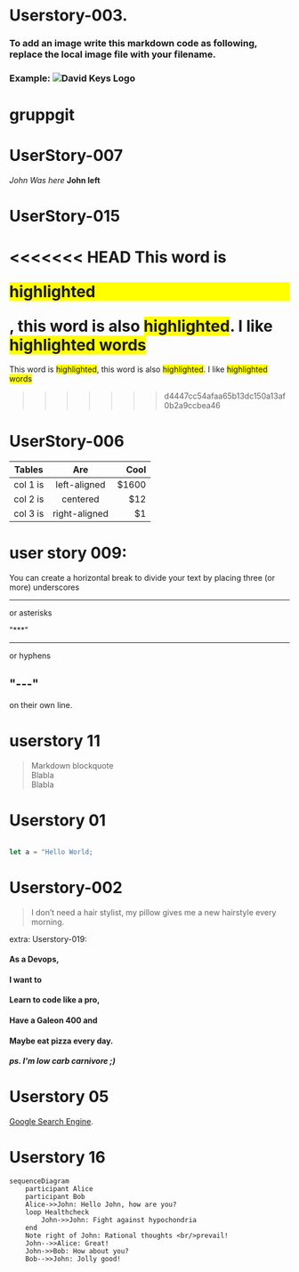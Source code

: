 





# Userstory-003.
### To add an image write this markdown code as following, replace the local image file with your filename.
### Example: ![David Keys Logo](DavidKeysLarge.jpg)
###



# gruppgit


# UserStory-007

*John Was here*
**John left**

# UserStory-015  

<<<<<<< HEAD
This word is <p style="background-color:yellow">highlighted</p>, this word is also <span style="background-color:yellow">highlighted</span>. I like <span style="background-color:yellow">highlighted words</span> 
=======
<div>


This word is <span style="background-color:yellow">highlighted</span>, this word is also <span style="background-color:yellow">highlighted</span>. I like <span style="background-color:yellow">highlighted words</span>

>>>>>>> d4447cc54afaa65b13dc150a13af0b2a9ccbea46

</div>


# UserStory-006  


| Tables   |      Are      |  Cool |
|----------|:-------------:|------:|
| col 1 is |  left-aligned | $1600 |
| col 2 is |    centered   |   $12 |
| col 3 is | right-aligned |    $1 |


# user story 009:
You can create a horizontal break to divide your text by placing three (or more) underscores 

___

or asterisks 

"***"
***

or hyphens

"---"
----

on their own line.



# userstory 11
   > Markdown blockquote  
   > Blabla  
   > Blabla  


# Userstory 01

```js

let a = "Hello World;

```

# Userstory-002

>I don’t need a hair stylist, my pillow gives me a new hairstyle every morning.





extra: 
Userstory-019:
#### As a Devops,
#### I want to
#### Learn to code like a pro,
#### Have a Galeon 400 and
#### Maybe eat pizza every day.
##### ps. I'm low carb carnivore ;) 


# Userstory 05

[Google Search Engine](https://www.google.se/).

# Userstory 16
``` mermaid
sequenceDiagram
    participant Alice
    participant Bob
    Alice->>John: Hello John, how are you?
    loop Healthcheck
        John->>John: Fight against hypochondria
    end
    Note right of John: Rational thoughts <br/>prevail!
    John-->>Alice: Great!
    John->>Bob: How about you?
    Bob-->>John: Jolly good!
```

